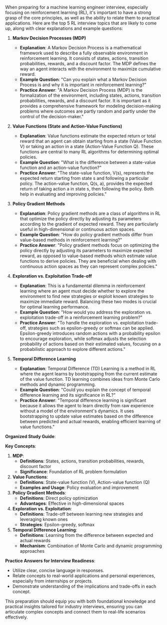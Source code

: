 When preparing for a machine learning engineer interview, especially focusing on reinforcement learning (RL), it's important to have a strong grasp of the core principles, as well as the ability to relate them to practical applications. Here are the top 5 RL interview topics that are likely to come up, along with clear explanations and example questions:

1. **Markov Decision Processes (MDP)**
   - **Explanation**: A Markov Decision Process is a mathematical framework used to describe a fully observable environment in reinforcement learning. It consists of states, actions, transition probabilities, rewards, and a discount factor. The MDP defines the way an agent interacts with the environment to maximize cumulative reward.
   - **Example Question**: "Can you explain what a Markov Decision Process is and why it is important in reinforcement learning?"
   - **Practice Answer**: "A Markov Decision Process (MDP) is the formalization of the environment, including states, actions, transition probabilities, rewards, and a discount factor. It is important as it provides a comprehensive framework for modeling decision-making problems where outcomes are partly random and partly under the control of the decision-maker."

2. **Value Functions (State and Action-Value Functions)**
   - **Explanation**: Value functions estimate the expected return or total reward that an agent can obtain starting from a state (Value Function V) or taking an action in a state (Action-Value Function Q). These functions are central to many RL algorithms for determining optimal policies.
   - **Example Question**: "What is the difference between a state-value function and an action-value function?"
   - **Practice Answer**: "The state-value function, V(s), represents the expected return starting from state s and following a particular policy. The action-value function, Q(s, a), provides the expected return of taking action a in state s, then following the policy. Both help in evaluating and improving policies."

3. **Policy Gradient Methods**
   - **Explanation**: Policy gradient methods are a class of algorithms in RL that optimize the policy directly by adjusting its parameters according to the gradient of expected reward. They are particularly useful in high-dimensional or continuous action spaces.
   - **Example Question**: "How do policy gradient methods differ from value-based methods in reinforcement learning?"
   - **Practice Answer**: "Policy gradient methods focus on optimizing the policy directly by adjusting its parameters to maximize expected reward, as opposed to value-based methods which estimate value functions to derive policies. They are beneficial when dealing with continuous action spaces as they can represent complex policies."

4. **Exploration vs. Exploitation Trade-off**
   - **Explanation**: This is a fundamental dilemma in reinforcement learning where an agent must decide whether to explore the environment to find new strategies or exploit known strategies to maximize immediate reward. Balancing these two modes is crucial for optimal learning performance.
   - **Example Question**: "How would you address the exploration vs. exploitation trade-off in a reinforcement learning problem?"
   - **Practice Answer**: "To handle the exploration vs. exploitation trade-off, strategies such as epsilon-greedy or softmax can be applied. Epsilon-greedy introduces random actions with a probability epsilon to encourage exploration, while softmax adjusts the selection probability of actions based on their estimated values, focusing on a probabilistic approach to explore different actions."

5. **Temporal Difference Learning**
   - **Explanation**: Temporal Difference (TD) Learning is a method in RL where the agent learns by bootstrapping from the current estimate of the value function. TD learning combines ideas from Monte Carlo methods and dynamic programming.
   - **Example Question**: "Could you explain the concept of temporal difference learning and its significance in RL?"
   - **Practice Answer**: "Temporal difference learning is significant because it allows the agent to learn directly from raw experience without a model of the environment's dynamics. It uses bootstrapping to update value estimates based on the difference between predicted and actual rewards, enabling efficient learning of value functions."

**Organized Study Guide**:

**Key Concepts**:

1. **MDP**:
   - **Definitions**: States, actions, transition probabilities, rewards, discount factor
   - **Significance**: Foundation of RL problem formulation
2. **Value Functions**:
   - **Definitions**: State-value function (V), Action-value function (Q)
   - **Examples and Usage**: Policy evaluation and improvement
3. **Policy Gradient Methods**:
   - **Definitions**: Direct policy optimization
   - **Advantages**: Effective in high-dimensional spaces
4. **Exploration vs. Exploitation**:
   - **Definitions**: Trade-off between learning new strategies and leveraging known ones
   - **Strategies**: Epsilon-greedy, softmax
5. **Temporal Difference Learning**:
   - **Definitions**: Learning from the difference between expected and actual rewards
   - **Mechanism**: Combination of Monte Carlo and dynamic programming approaches

**Practice Answers for Interview Readiness**:
- Utilize clear, concise language in responses.
- Relate concepts to real-world applications and personal experiences, especially from internships or projects.
- Demonstrate understanding of the implications and trade-offs in each concept. 

This preparation should equip you with both foundational knowledge and practical insights tailored for industry interviews, ensuring you can articulate complex concepts and connect them to real-life scenarios effectively.